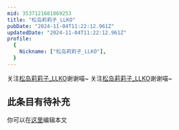 ```yaml
---
mid: 3537121681869253
title: "松岛莉莉子_LLKO"
pubDate: "2024-11-04T11:22:12.961Z"
updatedDate: "2024-11-04T11:22:12.961Z"
profile:
  {
    Nickname: ["松岛莉莉子_LLKO"],
  }
---
```


关注[松岛莉莉子_LLKO](https://space.bilibili.com/3537121681869253)谢谢喵~ 关注[松岛莉莉子_LLKO](https://space.bilibili.com/3537121681869253)谢谢喵~

## 此条目有待补充
你可以在[这里](https://github.com/Yuhanawa/VTuber.ICU/edit/master/src/content/v/松岛莉莉子_LLKO/index.md)编辑本文
